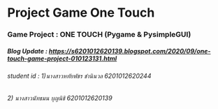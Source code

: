 # Project Game One Touch
### Game Project : ONE TOUCH (Pygame & PysimpleGUI)
##### Blog Update : https://s6201012620139.blogspot.com/2020/09/one-touch-game-project-010123131.html
###### student id : 1)นางสาวหทัยพัชร ชำนินวล 6201012620244 
######             2) นางสาวนัทธมน บุญนิธิ  6201012620139
